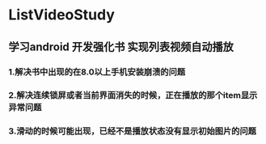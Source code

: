 # ListVideoStudy
## 学习android 开发强化书  实现列表视频自动播放
  ### 1.解决书中出现的在8.0以上手机安装崩溃的问题
  ### 2.解决连续锁屏或者当前界面消失的时候，正在播放的那个item显示异常问题
  ### 3.滑动的时候可能出现，已经不是播放状态没有显示初始图片的问题
